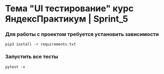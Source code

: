 # Тема "UI тестирование" курс ЯндексПрактикум | Sprint_5

### Для работы с проектом требуется установить зависимости
```shell
pip3 install -r requirements.txt
```

### Запустить все тесты
```shell
pytest -v
```